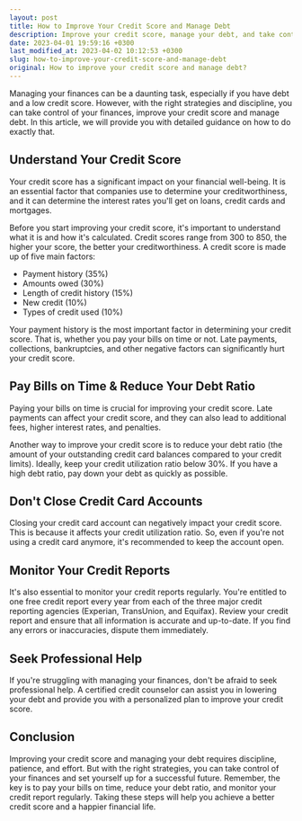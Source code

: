 ```yaml
---
layout: post
title: How to Improve Your Credit Score and Manage Debt
description: Improve your credit score, manage your debt, and take control of your finances with these expert tips.
date: 2023-04-01 19:59:16 +0300
last_modified_at: 2023-04-02 10:12:53 +0300
slug: how-to-improve-your-credit-score-and-manage-debt
original: How to improve your credit score and manage debt?
---
```

Managing your finances can be a daunting task, especially if you have debt and a low credit score. However, with the right strategies and discipline, you can take control of your finances, improve your credit score and manage debt. In this article, we will provide you with detailed guidance on how to do exactly that.

## Understand Your Credit Score

Your credit score has a significant impact on your financial well-being. It is an essential factor that companies use to determine your creditworthiness, and it can determine the interest rates you'll get on loans, credit cards and mortgages.

Before you start improving your credit score, it's important to understand what it is and how it's calculated. Credit scores range from 300 to 850, the higher your score, the better your creditworthiness. A credit score is made up of five main factors:

* Payment history (35%)
* Amounts owed (30%)
* Length of credit history (15%)
* New credit (10%)
* Types of credit used (10%)

Your payment history is the most important factor in determining your credit score. That is, whether you pay your bills on time or not. Late payments, collections, bankruptcies, and other negative factors can significantly hurt your credit score.

## Pay Bills on Time & Reduce Your Debt Ratio

Paying your bills on time is crucial for improving your credit score. Late payments can affect your credit score, and they can also lead to additional fees, higher interest rates, and penalties.

Another way to improve your credit score is to reduce your debt ratio (the amount of your outstanding credit card balances compared to your credit limits). Ideally, keep your credit utilization ratio below 30%. If you have a high debt ratio, pay down your debt as quickly as possible.

## Don't Close Credit Card Accounts

Closing your credit card account can negatively impact your credit score. This is because it affects your credit utilization ratio. So, even if you're not using a credit card anymore, it's recommended to keep the account open.

## Monitor Your Credit Reports

It's also essential to monitor your credit reports regularly. You're entitled to one free credit report every year from each of the three major credit reporting agencies (Experian, TransUnion, and Equifax). Review your credit report and ensure that all information is accurate and up-to-date. If you find any errors or inaccuracies, dispute them immediately.

## Seek Professional Help

If you're struggling with managing your finances, don't be afraid to seek professional help. A certified credit counselor can assist you in lowering your debt and provide you with a personalized plan to improve your credit score.

## Conclusion

Improving your credit score and managing your debt requires discipline, patience, and effort. But with the right strategies, you can take control of your finances and set yourself up for a successful future. Remember, the key is to pay your bills on time, reduce your debt ratio, and monitor your credit report regularly. Taking these steps will help you achieve a better credit score and a happier financial life.